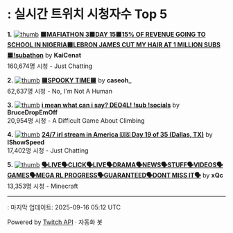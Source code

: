 # : 실시간 트위치 시청자수 Top 5

**1.** [![thumb](https://static-cdn.jtvnw.net/previews-ttv/live_user_kaicenat-320x180.jpg)](https://twitch.tv/KaiCenat)
**[🟦MAFIATHON 3🟦DAY 15🟦15% OF REVENUE GOING TO SCHOOL IN NIGERIA🟦LEBRON JAMES CUT MY HAIR AT 1 MILLION SUBS🟦!subathon](https://twitch.tv/KaiCenat)** by **KaiCenat**<br>160,674명 시청  - Just Chatting

**2.** [![thumb](https://static-cdn.jtvnw.net/previews-ttv/live_user_caseoh_-320x180.jpg)](https://twitch.tv/caseoh_)
**[🟨SPOOKY TIME🟨](https://twitch.tv/caseoh_)** by **caseoh_**<br>62,637명 시청  - No, I'm Not A Human

**3.** [![thumb](https://static-cdn.jtvnw.net/previews-ttv/live_user_brucedropemoff-320x180.jpg)](https://twitch.tv/BruceDropEmOff)
**[i mean what can i say? DEO4L! !sub !socials](https://twitch.tv/BruceDropEmOff)** by **BruceDropEmOff**<br>20,954명 시청  - A Difficult Game About Climbing

**4.** [![thumb](https://static-cdn.jtvnw.net/previews-ttv/live_user_ishowspeed-320x180.jpg)](https://twitch.tv/IShowSpeed)
**[24/7 irl stream in America 🇺🇸 Day 19 of 35 (Dallas, TX)](https://twitch.tv/IShowSpeed)** by **IShowSpeed**<br>17,402명 시청  - Just Chatting

**5.** [![thumb](https://static-cdn.jtvnw.net/previews-ttv/live_user_xqc-320x180.jpg)](https://twitch.tv/xQc)
**[🗣️LIVE🗣️CLICK🗣️LIVE🗣️DRAMA🗣️NEWS🗣️STUFF🗣️VIDEOS🗣️GAMES🗣️MEGA RL PROGRESS🗣️GUARANTEED🗣️DONT MISS IT🗣️](https://twitch.tv/xQc)** by **xQc**<br>13,353명 시청  - Minecraft


---
: 마지막 업데이트: 2025-09-16 05:12 UTC

Powered by [Twitch API](https://dev.twitch.tv/docs/api/reference) · 자동화 봇